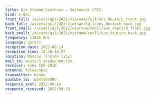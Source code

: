 ```yaml
---
title: Die Stimme Vietnams — September 2022
kind: e-QSL
front_full: /assets/qsl/2022/vietnam/full/vov_deutsch_front.jpg
back_full: /assets/qsl/2022/vietnam/full/vov_deutsch_back.jpg
front_small: /assets/qsl/2022/vietnam/small/vov_deutsch_front.jpg
back_small: /assets/qsl/2022/vietnam/small/vov_deutsch_back.jpg
frequency: 11885 kHz
language: german
reception_date: 2022-09-14
reception_time: 18.30-18.57
location: Moscow (inside city)
mail_to: deutsch_vov@yahoo.com
receiver: Sony ICF-2010
antenna: telescopic
transmitter: Hanoy 
youtube_id: -pQ4IyHS88U 
responce_sent: 2022-09-18
responce_received: 2022-09-18
---
```

